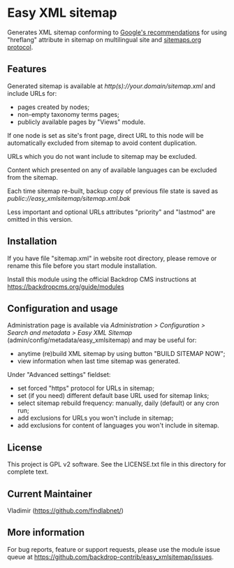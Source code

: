 Easy XML sitemap
===================================

Generates XML sitemap conforming to [Google's recommendations](https://support.google.com/webmasters/answer/2620865) 
for using "hreflang" attribute in sitemap on multilingual site and [sitemaps.org protocol](http://www.sitemaps.org/protocol.html).

Features
--------
Generated sitemap is available at *http(s)://your.domain/sitemap.xml* and include URLs for: 

- pages created by nodes;
- non-empty taxonomy terms pages;
- publicly available pages by "Views" module.

If one node is set as site's front page, direct URL to this node will be 
automatically excluded from sitemap to avoid content duplication.

URLs which you do not want include to sitemap may be excluded.

Content which presented on any of available languages can be excluded from the sitemap.

Each time sitemap re-built, backup copy of previous file state is saved as 
*public://easy_xmlsitemap/sitemap.xml.bak*

Less important and optional URLs attributes "priority" and "lastmod" are omitted in this version.

Installation
------------
If you have file "sitemap.xml" in website root directory, please remove 
or rename this file before you start module installation.

Install this module using the official Backdrop CMS instructions at 
https://backdropcms.org/guide/modules

Configuration and usage
-----------------------
Administration page is available via *Administration > Configuration > 
Search and metadata > Easy XML Sitemap* (admin/config/metadata/easy_xmlsitemap) 
and may be useful for:

- anytime (re)build XML sitemap by using button "BUILD SITEMAP NOW";
- view information when last time sitemap was generated.

Under "Advanced settings" fieldset:
- set forced "https" protocol for URLs in sitemap;
- set (if you need) different default base URL used for sitemap links;
- select sitemap rebuild frequency: manually, daily (default) or any cron run;
- add exclusions for URLs you won't include in sitemap;
- add exclusions for content of languages you won't include in sitemap.

License
-------
This project is GPL v2 software. See the LICENSE.txt file in this directory for
complete text.

Current Maintainer
------------------
Vladimir (https://github.com/findlabnet/)

More information
----------------
For bug reports, feature or support requests, please use the module 
issue queue at https://github.com/backdrop-contrib/easy_xmlsitemap/issues.
